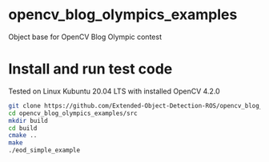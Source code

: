 # opencv_blog_olympics_examples
Object base for OpenCV Blog Olympic contest

# Install and run test code
Tested on Linux Kubuntu 20.04 LTS with installed OpenCV 4.2.0
```bash
git clone https://github.com/Extended-Object-Detection-ROS/opencv_blog_olympics_examples
cd opencv_blog_olympics_examples/src
mkdir build
cd build
cmake ..
make
./eod_simple_example
```

